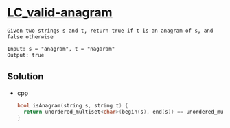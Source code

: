 # [LC_valid-anagram](https://leetcode.com/problems/valid-anagram)

```en
Given two strings s and t, return true if t is an anagram of s, and false otherwise
```

```txt
Input: s = "anagram", t = "nagaram"
Output: true
```

## Solution

* cpp

  ```cpp
  bool isAnagram(string s, string t) {
    return unordered_multiset<char>(begin(s), end(s)) == unordered_multiset<char>(begin(t), end(t));
  }
  ```
